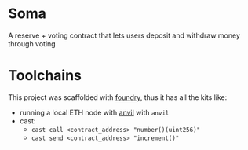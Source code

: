 # Soma

A reserve + voting contract that lets users deposit and withdraw money through voting

# Toolchains

This project was scaffolded with [foundry](https://github.com/foundry-rs/foundry/blob/master/README.md), thus it has all the kits like:
- running a local ETH node with [anvil](https://github.com/foundry-rs/foundry/tree/master/anvil) with `anvil`
- cast:
  - `cast call <contract_address> "number()(uint256)"`
  - `cast send <contract_address> "increment()"`

